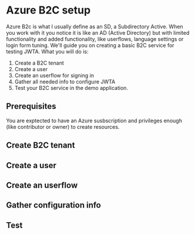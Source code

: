 # Azure B2C setup
Azure B2c is what I usually define as an SD, a Subdirectory Active. When you work with it you notice it is like an AD (Active Directory) but with limited functionality and added functionality, like userflows, language settings or login form tuning. We'll guide you on creating a basic B2C service for testing JWTA. What you will do is:

  1. Create a B2C tenant
  2. Create a user
  3. Create an userflow for signing in
  4. Gather all needed info to configure JWTA
  5. Test your B2C service in the demo application.

## Prerequisites
You are exptected to have an Azure susbscription and privileges enough (like contributor or owner) to create resources. 

## Create B2C tenant

## Create a user

## Create an userflow

## Gather configuration info

## Test
